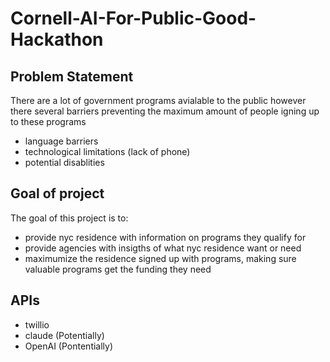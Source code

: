 # Cornell-AI-For-Public-Good-Hackathon

## Problem Statement

There are a lot of government programs avialable to the public however there several barriers preventing the maximum amount of people igning up to these programs

- language barriers
- technological limitations (lack of phone)
- potential disablities

## Goal of project

The goal of this project is to:

- provide nyc residence with information on programs they qualify for
- provide agencies with insigths of what nyc residence want or need
- maximumize the residence signed up with programs, making sure valuable programs get the funding they need

## APIs

- twillio
- claude (Potentially)
- OpenAI (Pontentially)